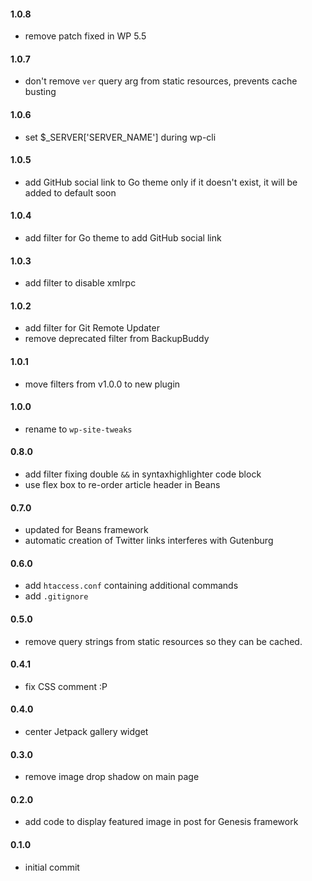 #### 1.0.8
* remove patch fixed in WP 5.5

#### 1.0.7
* don't remove `ver` query arg from static resources, prevents cache busting

#### 1.0.6
* set $_SERVER['SERVER_NAME'] during wp-cli

#### 1.0.5
* add GitHub social link to Go theme only if it doesn't exist, it will be added to default soon

#### 1.0.4
* add filter for Go theme to add GitHub social link

#### 1.0.3
* add filter to disable xmlrpc

#### 1.0.2
* add filter for Git Remote Updater
* remove deprecated filter from BackupBuddy

#### 1.0.1
* move filters from v1.0.0 to new plugin

#### 1.0.0
* rename to `wp-site-tweaks`

#### 0.8.0
* add filter fixing double `&&` in syntaxhighlighter code block
* use flex box to re-order article header in Beans

#### 0.7.0
* updated for Beans framework
* automatic creation of Twitter links interferes with Gutenburg

#### 0.6.0
* add `htaccess.conf` containing additional commands
* add `.gitignore`

#### 0.5.0
* remove query strings from static resources so they can be cached.

#### 0.4.1
* fix CSS comment :P

#### 0.4.0
* center Jetpack gallery widget

#### 0.3.0
* remove image drop shadow on main page

#### 0.2.0
* add code to display featured image in post for Genesis framework

#### 0.1.0
* initial commit
